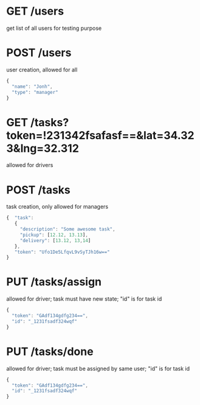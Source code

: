 # GET /users
get list of all users for testing purpose

# POST /users
user creation, allowed for all

```javascript
{
  "name": "Jonh",
  "type": "manager"
}
```

# GET /tasks?token=!231342fsafasf==&lat=34.323&lng=32.312
allowed for drivers

# POST /tasks
task creation, only allowed for managers

```javascript
{  "task":
   {
     "description": "Some awesome task",
     "pickup": [12.12, 13.13],
     "delivery": [13.12, 13,14]
   },
   "token": "Ufo1De5LfqvL9vSyTJh16w=="
}
```

# PUT /tasks/assign
allowed for driver; task must have new state;
"id" is for task id

```javascript
{
  "token": "GAdf134gdfg234==",
  "id": "_1231fsadf324wqf"
}
```

# PUT /tasks/done
allowed for driver; task must be assigned by same user;
"id" is for task id

```javascript
{
  "token": "GAdf134gdfg234==",
  "id": "_1231fsadf324wqf"
}
```

